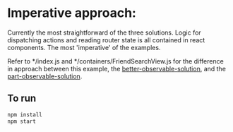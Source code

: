 # Imperative approach:
Currently the most straightforward of the three solutions. Logic for dispatching actions and reading router state is all contained in react components. The most 'imperative' of the examples.

Refer to \*/index.js and \*/containers/FriendSearchView.js for the difference in approach between this example, the [better-observable-solution](../better-observable-solution), and the [part-observable-solution](../part-observable-solution).

## To run
```sh
npm install
npm start
```
